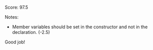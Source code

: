 Score: 97.5

Notes:
- Member variables should be set in the constructor and not in the declaration. (-2.5)

Good job!
